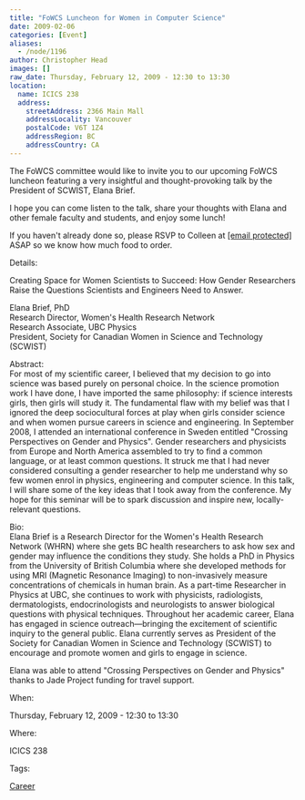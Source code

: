 ```yaml
---
title: "FoWCS Luncheon for Women in Computer Science"
date: 2009-02-06
categories: [Event]
aliases:
  - /node/1196
author: Christopher Head
images: []
raw_date: Thursday, February 12, 2009 - 12:30 to 13:30
location:
  name: ICICS 238
  address:
    streetAddress: 2366 Main Mall
    addressLocality: Vancouver
    postalCode: V6T 1Z4
    addressRegion: BC
    addressCountry: CA
---
```


The FoWCS committee would like to invite you to our upcoming FoWCS luncheon featuring a very insightful and thought-provoking talk by the President of SCWIST, Elana Brief.

I hope you can come listen to the talk, share your thoughts with Elana and other female faculty and students, and enjoy some lunch!

If you haven't already done so, please RSVP to Colleen at [\[email protected\]](/cdn-cgi/l/email-protection#e08489818d8f8e8483a08393ce958283ce8381) ASAP so we know how much food to order.

Details:

Creating Space for Women Scientists to Succeed: How Gender Researchers Raise the Questions Scientists and Engineers Need to Answer.

Elana Brief, PhD \
Research Director, Women's Health Research Network \
Research Associate, UBC Physics \
President, Society for Canadian Women in Science and Technology (SCWIST)

Abstract: \
For most of my scientific career, I believed that my decision to go into science was based purely on personal choice. In the science promotion work I have done, I have imported the same philosophy: if science interests girls, then girls will study it. The fundamental flaw with my belief was that I ignored the deep sociocultural forces at play when girls consider science and when women pursue careers in science and engineering. In September 2008, I attended an international conference in Sweden entitled "Crossing Perspectives on Gender and Physics". Gender researchers and physicists from Europe and North America assembled to try to find a common language, or at least common questions. It struck me that I had never considered consulting a gender researcher to help me understand why so few women enrol in physics, engineering and computer science. In this talk, I will share some of the key ideas that I took away from the conference. My hope for this seminar will be to spark discussion and inspire new, locally-relevant questions.

Bio: \
Elana Brief is a Research Director for the Women's Health Research Network (WHRN) where she gets BC health researchers to ask how sex and gender may influence the conditions they study. She holds a PhD in Physics from the University of British Columbia where she developed methods for using MRI (Magnetic Resonance Imaging) to non-invasively measure concentrations of chemicals in human brain. As a part-time Researcher in Physics at UBC, she continues to work with physicists, radiologists, dermatologists, endocrinologists and neurologists to answer biological questions with physical techniques. Throughout her academic career, Elana has engaged in science outreach—bringing the excitement of scientific inquiry to the general public. Elana currently serves as President of the Society for Canadian Women in Science and Technology (SCWIST) to encourage and promote women and girls to engage in science.

Elana was able to attend "Crossing Perspectives on Gender and Physics" thanks to Jade Project funding for travel support.

When: 

Thursday, February 12, 2009 - 12:30 to 13:30

Where: 

ICICS 238

Tags: 

[Career](/career)
